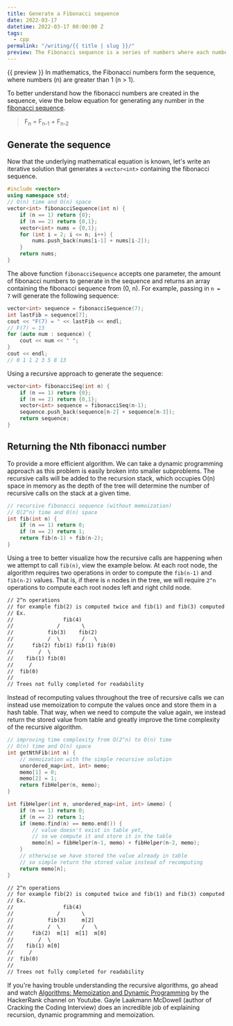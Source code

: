 ```yaml
---
title: Generate a Fibonacci sequence
date: 2022-03-17
datetime: 2022-03-17 00:00:00 Z
tags:
  - cpp
permalink: "/writing/{{ title | slug }}/"
preview: The Fibonacci sequence is a series of numbers where each number in the sequence is the sum of the two preceding numbers, with the sequence beginning with 0 and 1.
---
```


{{ preview }} In mathematics, the Fibonacci numbers form the sequence, where numbers (n) are greater than 1 (n > 1).

To better understand how the fibonacci numbers are created in the sequence, view the below equation for generating any number in the [fibonacci sequence](https://en.wikipedia.org/wiki/Fibonacci_number).

> F<sub>n</sub> = F<sub>n-1</sub> + F<sub>n-2</sub>

<h2 class="post-heading">Generate the sequence</h2>

Now that the underlying mathematical equation is known, let's write an iterative solution that generates a `vector<int>` containing the fibonacci sequence.

```cpp
#include <vector>
using namespace std;
// O(n) time and O(n) space
vector<int> fibonacciSequence(int n) {
    if (n == 1) return {0};
    if (n == 2) return {0,1};
    vector<int> nums = {0,1};
    for (int i = 2; i <= n; i++) {
        nums.push_back(nums[i-1] + nums[i-2]);
    }
    return nums;
}
```

The above function `fibonacciSequence` accepts one parameter, the amount of fibonacci numbers to generate in the sequence and returns an array containing the fibonacci sequence from (0, n). For example, passing in `n = 7` will generate the following sequence:

```cpp
vector<int> sequence = fibonacciSequence(7);
int lastFib = sequence[7];
cout << "F(7) = " << lastFib << endl;
// F(7) = 13
for (auto num : sequence) {
    cout << num << " ";
}
cout << endl;
// 0 1 1 2 3 5 8 13
```

Using a recursive approach to generate the sequence:

```cpp
vector<int> fibonacciSeq(int n) {
    if (n == 1) return {0};
    if (n == 2) return {0,1};
    vector<int> sequence = fibonacciSeq(n-1);
    sequence.push_back(sequence[n-2] + sequence[n-3]);
    return sequence;
}
```

<h2 class="post-heading">Returning the Nth fibonacci number</h2>

To provide a more efficient algorithm. We can take a dynamic programming approach as this problem is easily broken into smaller subproblems. The recursive calls will be added to the recursion stack, which occupies O(n) space in memory as the depth of the tree will determine the number of recursive calls on the stack at a given time.

```cpp
// recursive fibonacci sequence (without memoization)
// O(2^n) time and O(n) space
int fib(int n) {
	if (n == 1) return 0;
	if (n == 2) return 1;
	return fib(n-1) + fib(n-2);
}
```

Using a tree to better visualize how the recursive calls are happening when we attempt to call `fib(n)`, view the example below. At each root node, the algorithm requires two operations in order to compute the `fib(n-1)` and `fib(n-2)` values. That is, if there is `n` nodes in the tree, we will require `2^n` operations to compute each root nodes left and right child node.

```txt
// 2^n operations
// for example fib(2) is computed twice and fib(1) and fib(3) computed thrice
// Ex.
// 			      fib(4)
//  		  	/       \
// 		     fib(3)    fib(2)
//           /  \	    /   \
//      fib(2) fib(1) fib(1) fib(0)
//        /  \
//    fib(1) fib(0)
//     /
//  fib(0)
// 
// Trees not fully completed for readability
```

Instead of recomputing values throughout the tree of recursive calls we can instead use memoization to compute the values once and store them in a hash table. That way, when we need to compute the value again, we instead return the stored value from table and greatly improve the time complexity of the recursive algorithm.

```cpp
// improving time complexity from O(2^n) to O(n) time
// O(n) time and O(n) space
int getNthFib(int n) {
	// memoization with the simple recursive solution
	unordered_map<int, int> memo;
	memo[1] = 0;
	memo[2] = 1;
	return fibHelper(n, memo);
}

int fibHelper(int n, unordered_map<int, int> &memo) {
	if (n == 1) return 0;
	if (n == 2) return 1;
	if (memo.find(n) == memo.end()) {
		// value doesn't exist in table yet, 
		// so we compute it and store it in the table
		memo[n] = fibHelper(n-1, memo) + fibHelper(n-2, memo);
	}
	// otherwise we have stored the value already in table
	// so simple return the stored value instead of recomputing
	return memo[n];
}
```

```txt
// 2^n operations
// for example fib(2) is computed twice and fib(1) and fib(3) computed thrice
// Ex.
// 			      fib(4)
//  		  	/       \
// 		     fib(3)     m[2]
//           /  \	    /   \
//      fib(2)  m[1]  m[1]  m[0]
//        /  \
//    fib(1) m[0]
//     /
//  fib(0)
// 
// Trees not fully completed for readability
```

If you're having trouble understanding the recursive algorithms, go ahead and watch [Algorithms: Memoization and Dynamic Programming](https://www.youtube.com/watch?v=P8Xa2BitN3I) by the HackerRank channel on Youtube. Gayle Laakmann McDowell (author of Cracking the Coding Interview) does an incredible job of explaining recursion, dynamic programming and memoization.